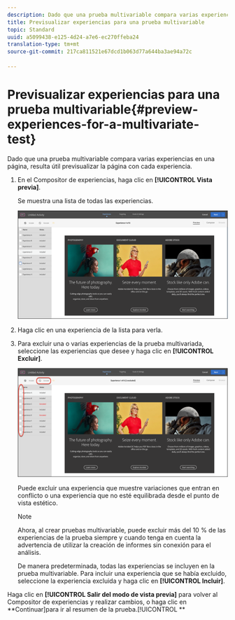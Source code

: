 ```yaml
---
description: Dado que una prueba multivariable compara varias experiencias en una página, resulta útil previsualizar la página con cada experiencia.
title: Previsualizar experiencias para una prueba multivariable
topic: Standard
uuid: a5099438-e125-4d24-a7e6-ec270ffeba24
translation-type: tm+mt
source-git-commit: 217ca811521e67dcd1b063d77a644ba3ae94a72c

---
```



# Previsualizar experiencias para una prueba multivariable{#preview-experiences-for-a-multivariate-test}

Dado que una prueba multivariable compara varias experiencias en una página, resulta útil previsualizar la página con cada experiencia.

1. En el Compositor de experiencias, haga clic en **[!UICONTROL Vista previa]**.

   Se muestra una lista de todas las experiencias.

   ![](assets/preview.png)

1. Haga clic en una experiencia de la lista para verla.

1. Para excluir una o varias experiencias de la prueba multivariada, seleccione las experiencias que desee y haga clic en **[!UICONTROL Excluir]**.

   ![Excluir experiencias](/help/c-activities/c-multivariate-testing/t-create-multivariate-test/assets/preview-mvt-exclude.png)

   Puede excluir una experiencia que muestre variaciones que entran en conflicto o una experiencia que no esté equilibrada desde el punto de vista estético.

   >[!NOTE]
   >
   >Ahora, al crear pruebas multivariable, puede excluir más del 10 % de las experiencias de la prueba siempre y cuando tenga en cuenta la advertencia de utilizar la creación de informes sin conexión para el análisis.

   De manera predeterminada, todas las experiencias se incluyen en la prueba multivariable. Para incluir una experiencia que se había excluido, seleccione la experiencia excluida y haga clic en **[!UICONTROL Incluir]**.

Haga clic en **[!UICONTROL Salir del modo de vista previa]** para volver al Compositor de experiencias y realizar cambios, o haga clic en **Continuar]para ir al resumen de la prueba.[!UICONTROL **


